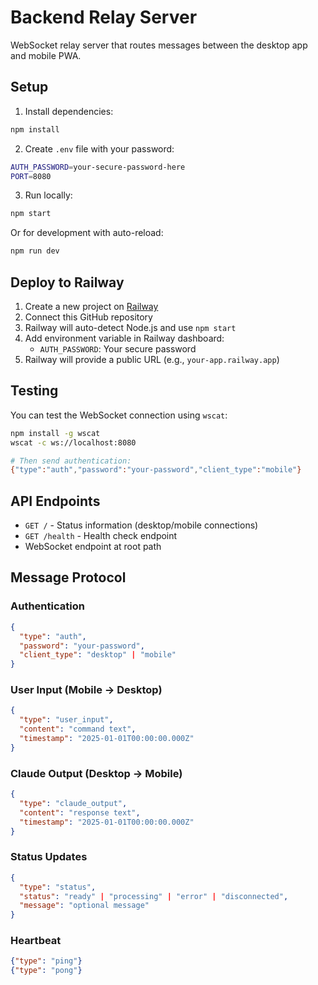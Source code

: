# Backend Relay Server

WebSocket relay server that routes messages between the desktop app and mobile PWA.

## Setup

1. Install dependencies:
```bash
npm install
```

2. Create `.env` file with your password:
```bash
AUTH_PASSWORD=your-secure-password-here
PORT=8080
```

3. Run locally:
```bash
npm start
```

Or for development with auto-reload:
```bash
npm run dev
```

## Deploy to Railway

1. Create a new project on [Railway](https://railway.app)
2. Connect this GitHub repository
3. Railway will auto-detect Node.js and use `npm start`
4. Add environment variable in Railway dashboard:
   - `AUTH_PASSWORD`: Your secure password
5. Railway will provide a public URL (e.g., `your-app.railway.app`)

## Testing

You can test the WebSocket connection using `wscat`:

```bash
npm install -g wscat
wscat -c ws://localhost:8080

# Then send authentication:
{"type":"auth","password":"your-password","client_type":"mobile"}
```

## API Endpoints

- `GET /` - Status information (desktop/mobile connections)
- `GET /health` - Health check endpoint
- WebSocket endpoint at root path

## Message Protocol

### Authentication
```json
{
  "type": "auth",
  "password": "your-password",
  "client_type": "desktop" | "mobile"
}
```

### User Input (Mobile → Desktop)
```json
{
  "type": "user_input",
  "content": "command text",
  "timestamp": "2025-01-01T00:00:00.000Z"
}
```

### Claude Output (Desktop → Mobile)
```json
{
  "type": "claude_output",
  "content": "response text",
  "timestamp": "2025-01-01T00:00:00.000Z"
}
```

### Status Updates
```json
{
  "type": "status",
  "status": "ready" | "processing" | "error" | "disconnected",
  "message": "optional message"
}
```

### Heartbeat
```json
{"type": "ping"}
{"type": "pong"}
```
